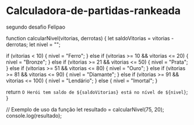 # Calculadora-de-partidas-rankeada
segundo desafio Felipao

function calcularNivel(vitorias, derrotas) {
  let saldoVitorias = vitorias - derrotas;
  let nivel = "";

  if (vitorias < 10) {
    nivel = "Ferro";
  } else if (vitorias >= 10 && vitorias <= 20) {
    nivel = "Bronze";
  } else if (vitorias >= 21 && vitorias <= 50) {
    nivel = "Prata";
  } else if (vitorias >= 51 && vitorias <= 80) {
    nivel = "Ouro";
  } else if (vitorias >= 81 && vitorias <= 90) {
    nivel = "Diamante";
  } else if (vitorias >= 91 && vitorias <= 100) {
    nivel = "Lendário";
  } else {
    nivel = "Imortal";
  }

  return `O Herói tem saldo de ${saldoVitorias} está no nível de ${nivel}`;
}

// Exemplo de uso da função
let resultado = calcularNivel(75, 20);
console.log(resultado);
